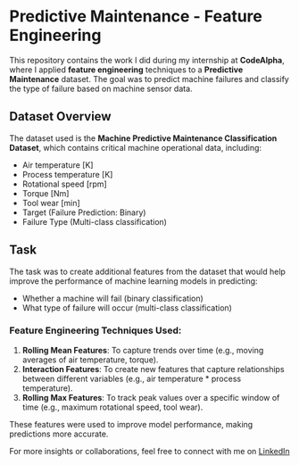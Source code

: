 # Predictive Maintenance - Feature Engineering

This repository contains the work I did during my internship at **CodeAlpha**, where I applied **feature engineering** techniques to a **Predictive Maintenance** dataset. The goal was to predict machine failures and classify the type of failure based on machine sensor data.

## Dataset Overview

The dataset used is the **Machine Predictive Maintenance Classification Dataset**, which contains critical machine operational data, including:

- Air temperature [K]
- Process temperature [K]
- Rotational speed [rpm]
- Torque [Nm]
- Tool wear [min]
- Target (Failure Prediction: Binary)
- Failure Type (Multi-class classification)

## Task

The task was to create additional features from the dataset that would help improve the performance of machine learning models in predicting:

- Whether a machine will fail (binary classification)
- What type of failure will occur (multi-class classification)

### Feature Engineering Techniques Used:

1. **Rolling Mean Features**: To capture trends over time (e.g., moving averages of air temperature, torque).
2. **Interaction Features**: To create new features that capture relationships between different variables (e.g., air temperature * process temperature).
3. **Rolling Max Features**: To track peak values over a specific window of time (e.g., maximum rotational speed, tool wear).

These features were used to improve model performance, making predictions more accurate.

For more insights or collaborations, feel free to connect with me on [LinkedIn](https://www.linkedin.com/in/faiq-syed-7494b5197/)
